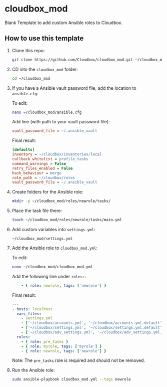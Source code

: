 # cloudbox_mod
Blank Template to add custom Ansible roles to Cloudbox.

## How to use this template

1. Clone this repo:

    ```bash
    git clone https://github.com/Cloudbox/cloudbox_mod.git ~/cloudbox_mod
    ```

1. CD into the `cloudbox_mod` folder:

    ```bash
    cd ~/cloudbox_mod
    ```

1. If you have a Ansible vault password file, add the location to `ansible.cfg`:

    To edit:

    ```bash
    nano ~/cloudbox_mod/ansible.cfg
    ```

    Add line (with path to your vault password file):
    ```ini
    vault_password_file = ~/.ansible_vault
    ```

    Final result:
    ```ini
    [defaults]
    inventory = ~/cloudbox/inventories/local
    callback_whitelist = profile_tasks
    command_warnings = False
    retry_files_enabled = False
    hash_behaviour = merge
    role_path = ~/cloudbox/roles
    vault_password_file = ~/.ansible_vault
    ```

1. Create folders for the Ansible role:

    ```bash
    mkdir -p ~/cloudbox_mod/roles/newrole/tasks/
    ```

1. Place the task file there:

    ```bash
    touch ~/cloudbox_mod/roles/newrole/tasks/main.yml
    ```

1. Add custom variables into `settings.yml`:

    ```
    ~/cloudbox_mod/settings.yml
    ```


1. Add the Ansible role to `cloudbox_mod.yml`:

    To edit:

    ```bash
    nano ~/cloudbox_mod/cloudbox_mod.yml
    ```

    Add the following line under `roles:`:
    ```yaml
        - { role: newrole, tags: ['newrole'] }
    ```

    Final result:
    ```yaml
    ---
    - hosts: localhost
      vars_files:
        - settings.yml
        - ['~/cloudbox/accounts.yml', '~/cloudbox/accounts.yml.default']
        - ['~/cloudbox/settings.yml', '~/cloudbox/settings.yml.default']
        - ['~/cloudbox/adv_settings.yml', '~/cloudbox/adv_settings.yml.default']
      roles:
        - { role: pre_tasks }
        - { role: myrole, tags: ['myrole'] }
        - { role: newrole, tags: ['newrole'] }
    ```

    Note: The `pre_tasks` role is required and should not be removed.

1. Run the Ansible role:

    ```bash
    sudo ansible-playbook cloudbox_mod.yml --tags newrole
    ```
